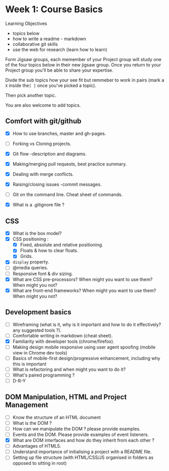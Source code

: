 # Week 1: Course Basics

Learning Objectives

- topics below
- how to write a readme - markdown
- collaborative git skills
- use the web for research (learn how to learn)


Form Jigsaw groups, each memember of your Project group will study one of the four topics below in their new jigsaw group.
Once you return to your Project group you'll be able to share your expertise.

Divde the sub topics how your see fit but remmeber to work in pairs (mark a `X` inside the`[ ]` once you've picked a topic).

Then pick another topic.

You are also welcome to add topics.

## Comfort with git/github
- [x] How to use branches, master and gh-pages.
- [ ] Forking vs Cloning  projects.
- [x] Git flow -description and diagrams.
- [x] Making/merging pull requests, best practice summary.
- [x] Dealing with merge conflicts.
- [x] Raising/closing issues -commit messages.
- [ ] Git on the command line. Cheat sheet of commands.
- [x] What is a .gitignore file ?


## CSS
- [x] What is the box model?
- [x] CSS positioning :
  - [x] Fixed, absolute and relative positioning.
  - [x] Floats & how to clear floats.
  - [x] Grids.
- [x] `display` property.
- [ ] @media queries.
- [ ] Responsive font & div sizing.
- [X] What are CSS pre-processors? When might you want to use them? When might you not?
- [X] What are front-end frameworks? When might you want to use them? When might you not?

## Development basics
- [ ] Wireframing (what is it, why is it important and how to do it effectively? any suggested tools ?).
- [ ] Comfortable writing in markdown (cheat sheet).
- [x] Familiarity with developer tools (chrome/firefox).
- [ ] Making design mobile responsive using user agent spoofing (mobile view in Chrome dev tools)
- [ ] Basics of mobile-first design/progressive enhancement, including why this is important
- [ ] What is refactoring and when might you want to do it?
- [ ] What's paired programming ?
- [ ] D-R-Y

## DOM Manipulation, HTML and Project Management
- [ ] Know the structure of an HTML document
- [ ] What is the DOM ?
- [ ] How can we manipulate the DOM ? please provide examples.  
- [ ] Events and the DOM. Please provide examples of event listeners.
- [x] What are DOM interfaces and how do they inherit from each other ?
- [ ] Advantages of HTML5.
- [ ] Understand importance of initialising a project with a README file.
- [ ] Setting up file structure (with HTML/CSS/JS organised in folders as opposed to sitting in root)
